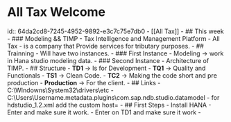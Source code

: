 # All Tax Welcome
id:: 64da2cd8-7245-4952-9892-e3c7c75e7db0
	- [[All Tax]]
	- ## This week
		- ### Modeling && TIMP
			- Tax Intelligence and Management Platform
		- All Tax - is a company that Provide services for tributary purposes.
	- ## Trainning
		- Will have two instances.
		- ### First Instance
			- Modeling -> work in Hana studio modeling data.
		- ### Second Instance
			- Architecture of TIMP.
	- ## Structure
		- **TD1** -> Is for Development
		- **TQ1** -> Quality and Functionals
		- **TS1** -> Clean Code.
		- **TC2** -> Making the code short and  pre production
		- **Production** -> For the client.
	- ## Links
		- C:\WIndowns\System32\drivers\etc
		- C:\Users\Username\.metadata\.plugins\com.sap.ndb.studio.datamodel
		- for hdstudio_1.2.xml add the custom host=
	- ## First Steps
		- Install HANA
		- Enter and make sure it work.
		- Enter on TD1 and make sure it work
		-